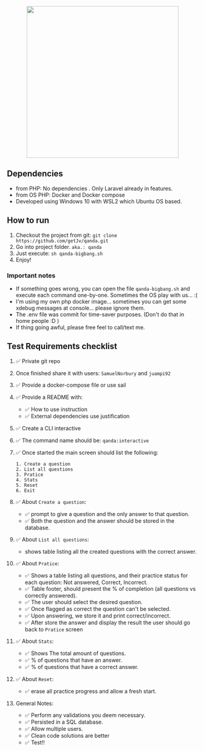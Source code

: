 <p align="center"><a href="https://laravel.com" target="_blank"><img src="https://raw.githubusercontent.com/laravel/art/master/logo-lockup/5%20SVG/2%20CMYK/1%20Full%20Color/laravel-logolockup-cmyk-red.svg" width="400"></a></p>

## Dependencies

- from PHP: No dependencies . Only Laravel already in features. 
- from OS PHP: Docker and Docker compose
- Developed using Windows 10 with WSL2 which Ubuntu OS based.

## How to run

1. Checkout the project from git: `git clone https://github.com/getJv/qanda.git`
2. Go into project folder. `aka.: qanda`
3. Just execute: `sh qanda-bigbang.sh`
4. Enjoy!

### Important notes
 
* If something goes wrong, you can open the file `qanda-bigbang.sh` and execute each command one-by-one. Sometimes the OS play with us... :(
* I'm using my own php docker image... sometimes you can get some xdebug messages at console... please ignore them.
* The .env file was commit for time-saver purposes. (Don't do that in home people :D )
* If thing going awful, please free feel to call/text me.

## Test Requirements checklist

1. ✅ Private git repo
2. Once finished share it with users: `SamuelNorbury` and `juampi92`
3. ✅  Provide a docker-compose file or use sail
4. ✅  Provide a README with: 
   - ✅  How to use instruction
   - ✅  External dependencies use justification
5. ✅  Create a CLI interactive
6. ✅  The command name should be: `qanda:interactive`
7. ✅  Once started the main screen should list the following:
   ```
   1. Create a question 
   2. List all questions
   3. Pratice
   4. Stats
   5. Reset
   6. Exit
   ```
8. ✅  About `Create a question`:
   - ✅  prompt to give a question and the only answer to that question.
   - ✅  Both the question and the answer should be stored in the database.
    
9. ✅  About `List all questions`:
    - shows table listing all the created questions with the correct answer.

10. ✅  About `Pratice`:
    - ✅  Shows a table listing all questions, and their practice status for each question:
      Not answered, Correct, Incorrect.
    - ✅  Table footer, should present the % of completion (all questions vs correctly answered).
    - ✅  The user should select the desired question.
    - ✅  Once flagged as correct the question can't be selected.
    - ✅  Upon answering, we store it and print correct/incorrect.
    - ✅  After store the answer and display the result the user should go back to `Pratice` screen

11. ✅  About `Stats`: 
    - ✅  Shows The total amount of questions.
    - ✅  % of questions that have an answer.
    - ✅  % of questions that have a correct answer.

12. ✅  About `Reset`:
    - ✅  erase all practice progress and allow a fresh start.
    
13. General Notes:
    - ✅  Perform any validations you deem necessary.
    - ✅  Persisted in a SQL database.
    - ✅  Allow multiple users.
    - ✅  Clean code solutions are better
    - ✅  Test!!





